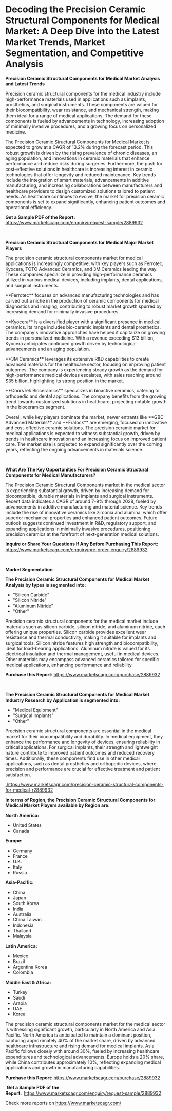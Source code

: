 <p><h1>Decoding the Precision Ceramic Structural Components for Medical Market: A Deep Dive into the Latest Market Trends, Market Segmentation, and Competitive Analysis</h1></p><p><strong>Precision Ceramic Structural Components for Medical Market Analysis and Latest Trends</strong></p>
<p><p>Precision ceramic structural components for the medical industry include high-performance materials used in applications such as implants, prosthetics, and surgical instruments. These components are valued for their biocompatibility, wear resistance, and mechanical strength, making them ideal for a range of medical applications. The demand for these components is fueled by advancements in technology, increasing adoption of minimally invasive procedures, and a growing focus on personalized medicine.</p><p>The Precision Ceramic Structural Components for Medical Market is expected to grow at a CAGR of 13.2% during the forecast period. This robust growth is driven by the rising prevalence of chronic diseases, an aging population, and innovations in ceramic materials that enhance performance and reduce risks during surgeries. Furthermore, the push for cost-effective solutions in healthcare is increasing interest in ceramic technologies that offer longevity and reduced maintenance. Key trends include the integration of smart materials, advancements in additive manufacturing, and increasing collaborations between manufacturers and healthcare providers to design customized solutions tailored to patient needs. As healthcare continues to evolve, the market for precision ceramic components is set to expand significantly, enhancing patient outcomes and operational efficiency.</p></p>
<p><strong>Get a Sample PDF of the Report:&nbsp;</strong> <a href="https://www.marketscagr.com/enquiry/request-sample/2889932?utm_campaign=2520&utm_medium=2&utm_source=Github&utm_content=ia&utm_term=14032025&utm_id=precision-ceramic-structural-components-for-medical">https://www.marketscagr.com/enquiry/request-sample/2889932</a></p>
<p>&nbsp;</p>
<p><strong>Precision Ceramic Structural Components for Medical Major Market Players</strong></p>
<p><p>The precision ceramic structural components market for medical applications is increasingly competitive, with key players such as Ferrotec, Kyocera, TOTO Advanced Ceramics, and 3M Ceramics leading the way. These companies specialize in providing high-performance ceramics utilized in various medical devices, including implants, dental applications, and surgical instruments.</p><p>**Ferrotec** focuses on advanced manufacturing technologies and has carved out a niche in the production of ceramic components for medical diagnostics and imaging, contributing to robust market growth spurred by increasing demand for minimally invasive procedures.</p><p>**Kyocera** is a diversified player with a significant presence in medical ceramics. Its range includes bio-ceramic implants and dental prosthetics. The company's innovative approaches have helped it capitalize on growing trends in personalized medicine. With a revenue exceeding $13 billion, Kyocera anticipates continued growth driven by technological advancements and an aging population.</p><p>**3M Ceramics** leverages its extensive R&D capabilities to create advanced materials for the healthcare sector, focusing on improving patient outcomes. The company is experiencing steady growth as the demand for high-performance medical devices escalates, with sales reaching around $35 billion, highlighting its strong position in the market.</p><p>**CoorsTek Bioceramics** specializes in bioactive ceramics, catering to orthopedic and dental applications. The company benefits from the growing trend towards customized solutions in healthcare, projecting notable growth in the bioceramics segment.</p><p>Overall, while key players dominate the market, newer entrants like **GBC Advanced Materials** and **Fralock** are emerging, focused on innovative and cost-effective ceramic solutions. The precision ceramic market for medical applications is expected to witness substantial growth, driven by trends in healthcare innovation and an increasing focus on improved patient care. The market size is projected to expand significantly over the coming years, reflecting the ongoing advancements in materials science.</p></p>
<p>&nbsp;</p>
<p><strong>What Are The Key Opportunities For Precision Ceramic Structural Components for Medical Manufacturers?</strong></p>
<p><p>The Precision Ceramic Structural Components market in the medical sector is experiencing substantial growth, driven by increasing demand for biocompatible, durable materials in implants and surgical instruments. Recent data indicates a CAGR of around 7-9% through 2028, fueled by advancements in additive manufacturing and material science. Key trends include the rise of innovative ceramics like zirconia and alumina, which offer superior mechanical properties and enhanced patient outcomes. Future outlook suggests continued investment in R&D, regulatory support, and expanding applications in minimally invasive procedures, positioning precision ceramics at the forefront of next-generation medical solutions.</p></p>
<p><strong>Inquire or Share Your Questions If Any Before Purchasing This Report:</strong> <a href="https://www.marketscagr.com/enquiry/pre-order-enquiry/2889932?utm_campaign=2520&utm_medium=2&utm_source=Github&utm_content=ia&utm_term=14032025&utm_id=precision-ceramic-structural-components-for-medical">https://www.marketscagr.com/enquiry/pre-order-enquiry/2889932</a></p>
<p>&nbsp;</p>
<p><strong>Market Segmentation</strong></p>
<p><strong>The Precision Ceramic Structural Components for Medical Market Analysis by types is segmented into:</strong></p>
<p><ul><li>"Silicon Carbide"</li><li>"Silicon Nitride"</li><li>"Aluminum Nitride"</li><li>"Other"</li></ul></p>
<p><p>Precision ceramic structural components for the medical market include materials such as silicon carbide, silicon nitride, and aluminum nitride, each offering unique properties. Silicon carbide provides excellent wear resistance and thermal conductivity, making it suitable for implants and surgical tools. Silicon nitride features high strength and biocompatibility, ideal for load-bearing applications. Aluminum nitride is valued for its electrical insulation and thermal management, useful in medical devices. Other materials may encompass advanced ceramics tailored for specific medical applications, enhancing performance and reliability.</p></p>
<p><strong>Purchase this Report:&nbsp;</strong><a href="https://www.marketscagr.com/purchase/2889932?utm_campaign=2520&utm_medium=2&utm_source=Github&utm_content=ia&utm_term=14032025&utm_id=precision-ceramic-structural-components-for-medical">https://www.marketscagr.com/purchase/2889932</a></p>
<p>&nbsp;</p>
<p><strong>The Precision Ceramic Structural Components for Medical Market Industry Research by Application is segmented into:</strong></p>
<p><ul><li>"Medical Equipment"</li><li>"Surgical Implants"</li><li>"Other"</li></ul></p>
<p><p>Precision ceramic structural components are essential in the medical market for their biocompatibility and durability. In medical equipment, they enhance the performance and longevity of devices, ensuring reliability in critical applications. For surgical implants, their strength and lightweight nature contribute to improved patient outcomes and reduced recovery times. Additionally, these components find use in other medical applications, such as dental prosthetics and orthopedic devices, where precision and performance are crucial for effective treatment and patient satisfaction.</p></p>
<p><a href="https://www.marketscagr.com/precision-ceramic-structural-components-for-medical-r2889932?utm_campaign=2520&utm_medium=2&utm_source=Github&utm_content=ia&utm_term=14032025&utm_id=precision-ceramic-structural-components-for-medical">&nbsp;https://www.marketscagr.com/precision-ceramic-structural-components-for-medical-r2889932</a></p>
<p><strong>In terms of Region, the Precision Ceramic Structural Components for Medical Market Players available by Region are:</strong></p>
<p>
    <p> <strong> North America: </strong>
        <ul>
            <li>United States</li>
            <li>Canada</li>
        </ul>
        </p> 
    <p> <strong> Europe: </strong>
        <ul>
            <li>Germany</li>
            <li>France</li>
            <li>U.K.</li>
            <li>Italy</li>
            <li>Russia</li>
        </ul>
        </p> 
    <p> <strong> Asia-Pacific: </strong>
        <ul>
            <li>China</li>
            <li>Japan</li>
            <li>South Korea</li>
            <li>India</li>
            <li>Australia</li>
            <li>China Taiwan</li>
            <li>Indonesia</li>
            <li>Thailand</li>
            <li>Malaysia</li>
        </ul>
        </p> 
    <p> <strong> Latin America: </strong>
        <ul>
            <li>Mexico</li>
            <li>Brazil</li>
            <li>Argentina Korea</li>
            <li>Colombia</li>
        </ul>
        </p> 
    <p> <strong> Middle East & Africa: </strong>
        <ul>
            <li>Turkey</li>
            <li>Saudi</li>
            <li>Arabia</li>
            <li>UAE</li>
            <li>Korea</li>
        </ul>
    </p>
    </p>
<p><p>The precision ceramic structural components market for the medical sector is witnessing significant growth, particularly in North America and Asia Pacific. North America is anticipated to maintain a dominant position, capturing approximately 40% of the market share, driven by advanced healthcare infrastructure and rising demand for medical implants. Asia Pacific follows closely with around 30%, fueled by increasing healthcare expenditures and technological advancements. Europe holds a 20% share, while China contributes approximately 10%, reflecting expanding medical applications and growth in manufacturing capabilities.</p></p>
<p><strong>Purchase this Report: </strong><a href="https://www.marketscagr.com/purchase/2889932?utm_campaign=2520&utm_medium=2&utm_source=Github&utm_content=ia&utm_term=14032025&utm_id=precision-ceramic-structural-components-for-medical">https://www.marketscagr.com/purchase/2889932</a></p>
<p>&nbsp;<strong>Get a Sample PDF of the Report:&nbsp;&nbsp;</strong><a href="https://www.marketscagr.com/enquiry/request-sample/2889932?utm_campaign=2520&utm_medium=2&utm_source=Github&utm_content=ia&utm_term=14032025&utm_id=precision-ceramic-structural-components-for-medical">https://www.marketscagr.com/enquiry/request-sample/2889932</a></p>
<p><strong></strong></p>
<p>Check more reports on <a href="https://www.marketscagr.com/?utm_campaign=2520&utm_medium=2&utm_source=Github&utm_content=ia&utm_term=14032025&utm_id=precision-ceramic-structural-components-for-medical">https://www.marketscagr.com/</a></p>